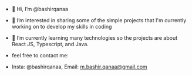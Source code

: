 - 👋 Hi, I’m @bashirqanaa
- 👀 I’m interested in sharing some of the simple projects that I'm currently working on to develop my skills in coding
- 🌱 I’m currently learning many technologies so the projects are about React JS, Typescript, and Java.

- feel free to contact me:
- Insta: @bashirqanaa, Email: m.bashir.qanaa@gmail.com

<!---
bashirqanaa/bashirqanaa is a ✨ special ✨ repository because its `README.md` (this file) appears on your GitHub profile.
You can click the Preview link to take a look at your changes.
--->
